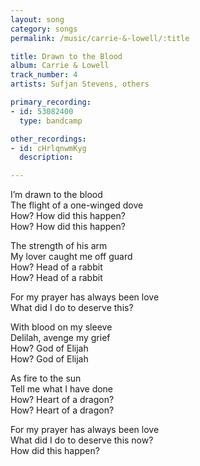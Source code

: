 ```yaml
---
layout: song
category: songs
permalink: /music/carrie-&-lowell/:title

title: Drawn to the Blood
album: Carrie & Lowell
track_number: 4
artists: Sufjan Stevens, others

primary_recording:
- id: 53082400
  type: bandcamp

other_recordings:
- id: cHrlqnwmKyg
  description:

---
```


I’m drawn to the blood <br>
The flight of a one-winged dove <br>
How? How did this happen? <br>
How? How did this happen?

The strength of his arm <br>
My lover caught me off guard <br>
How? Head of a rabbit <br>
How? Head of a rabbit

For my prayer has always been love <br>
What did I do to deserve this?

With blood on my sleeve <br>
Delilah, avenge my grief <br>
How? God of Elijah <br>
How? God of Elijah

As fire to the sun <br>
Tell me what I have done <br>
How? Heart of a dragon? <br>
How? Heart of a dragon?

For my prayer has always been love <br>
What did I do to deserve this now? <br>
How did this happen?
